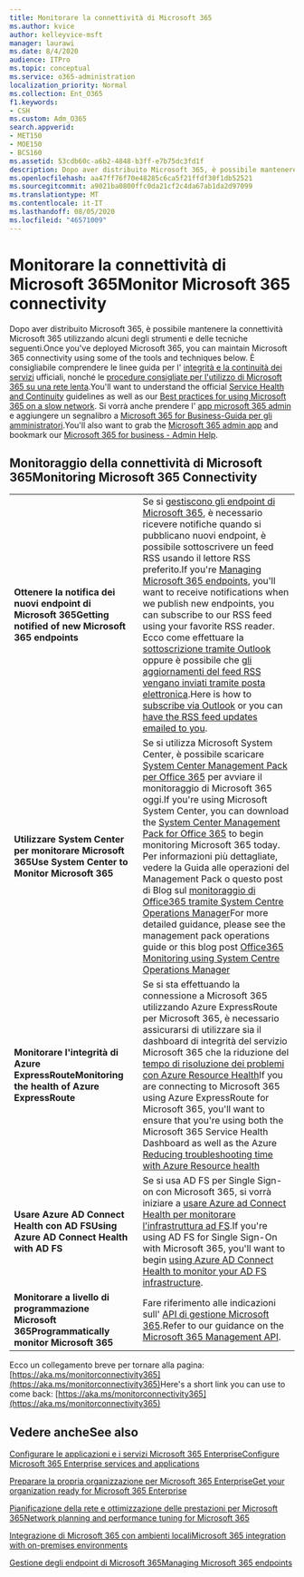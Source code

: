 ```yaml
---
title: Monitorare la connettività di Microsoft 365
ms.author: kvice
author: kelleyvice-msft
manager: laurawi
ms.date: 8/4/2020
audience: ITPro
ms.topic: conceptual
ms.service: o365-administration
localization_priority: Normal
ms.collection: Ent_O365
f1.keywords:
- CSH
ms.custom: Adm_O365
search.appverid:
- MET150
- MOE150
- BCS160
ms.assetid: 53cdb60c-a6b2-4848-b3ff-e7b75dc3fd1f
description: Dopo aver distribuito Microsoft 365, è possibile mantenere la connettività Microsoft 365 utilizzando alcuni degli strumenti e delle tecniche seguenti. È consigliabile comprendere le linee guida per l'integrità e la continuità dei servizi ufficiali, nonché le procedure consigliate per l'utilizzo di Microsoft 365 su una rete lenta.
ms.openlocfilehash: aa47ff76f70e48285c6ca5f21ffdf30f1db52521
ms.sourcegitcommit: a9021ba0800ffc0da21cf2c4da67ab1da2d97099
ms.translationtype: MT
ms.contentlocale: it-IT
ms.lasthandoff: 08/05/2020
ms.locfileid: "46571009"
---
```

# <a name="monitor-microsoft-365-connectivity"></a><span data-ttu-id="49bd4-104">Monitorare la connettività di Microsoft 365</span><span class="sxs-lookup"><span data-stu-id="49bd4-104">Monitor Microsoft 365 connectivity</span></span>

<span data-ttu-id="49bd4-105">Dopo aver distribuito Microsoft 365, è possibile mantenere la connettività Microsoft 365 utilizzando alcuni degli strumenti e delle tecniche seguenti.</span><span class="sxs-lookup"><span data-stu-id="49bd4-105">Once you've deployed Microsoft 365, you can maintain Microsoft 365 connectivity using some of the tools and techniques below.</span></span> <span data-ttu-id="49bd4-106">È consigliabile comprendere le linee guida per l' [integrità e la continuità dei servizi](https://docs.microsoft.com/office365/servicedescriptions/office-365-platform-service-description/service-health-and-continuity) ufficiali, nonché le [procedure consigliate per l'utilizzo di Microsoft 365 su una rete lenta](https://support.office.com/article/fd16c8d2-4799-4c39-8fd7-045f06640166).</span><span class="sxs-lookup"><span data-stu-id="49bd4-106">You'll want to understand the official [Service Health and Continuity](https://docs.microsoft.com/office365/servicedescriptions/office-365-platform-service-description/service-health-and-continuity) guidelines as well as our [Best practices for using Microsoft 365 on a slow network](https://support.office.com/article/fd16c8d2-4799-4c39-8fd7-045f06640166).</span></span> <span data-ttu-id="49bd4-107">Si vorrà anche prendere l' [app microsoft 365 admin](https://blogs.office.com/2015/03/13/administer-on-the-go-with-the-updated-office-365-admin-app/) e aggiungere un segnalibro a [Microsoft 365 for Business-Guida per gli amministratori](https://support.office.com/article/17d3ff3f-3601-466e-b5a1-482b31cfb791).</span><span class="sxs-lookup"><span data-stu-id="49bd4-107">You'll also want to grab the [Microsoft 365 admin app](https://blogs.office.com/2015/03/13/administer-on-the-go-with-the-updated-office-365-admin-app/) and bookmark our [Microsoft 365 for business - Admin Help](https://support.office.com/article/17d3ff3f-3601-466e-b5a1-482b31cfb791).</span></span>
  
## <a name="monitoring-microsoft-365-connectivity"></a><span data-ttu-id="49bd4-108">Monitoraggio della connettività di Microsoft 365</span><span class="sxs-lookup"><span data-stu-id="49bd4-108">Monitoring Microsoft 365 Connectivity</span></span>

|||
|:-----|:-----|
|<span data-ttu-id="49bd4-109">**Ottenere la notifica dei nuovi endpoint di Microsoft 365**</span><span class="sxs-lookup"><span data-stu-id="49bd4-109">**Getting notified of new Microsoft 365 endpoints**</span></span> <br/> |<span data-ttu-id="49bd4-110">Se si [gestiscono gli endpoint di Microsoft 365](https://support.office.com/article/99cab9d4-ef59-4207-9f2b-3728eb46bf9a), è necessario ricevere notifiche quando si pubblicano nuovi endpoint, è possibile sottoscrivere un feed RSS usando il lettore RSS preferito.</span><span class="sxs-lookup"><span data-stu-id="49bd4-110">If you're [Managing Microsoft 365 endpoints](https://support.office.com/article/99cab9d4-ef59-4207-9f2b-3728eb46bf9a), you'll want to receive notifications when we publish new endpoints, you can subscribe to our RSS feed using your favorite RSS reader.</span></span> <span data-ttu-id="49bd4-111">Ecco come effettuare la [sottoscrizione tramite Outlook](https://go.microsoft.com/fwlink/p/?LinkId=532416) oppure è possibile che [gli aggiornamenti del feed RSS vengano inviati tramite posta elettronica](https://go.microsoft.com/fwlink/p/?LinkId=532417).</span><span class="sxs-lookup"><span data-stu-id="49bd4-111">Here is how to [subscribe via Outlook](https://go.microsoft.com/fwlink/p/?LinkId=532416) or you can [have the RSS feed updates emailed to you](https://go.microsoft.com/fwlink/p/?LinkId=532417).</span></span>  <br/> |
|<span data-ttu-id="49bd4-112">**Utilizzare System Center per monitorare Microsoft 365**</span><span class="sxs-lookup"><span data-stu-id="49bd4-112">**Use System Center to Monitor Microsoft 365**</span></span> <br/> |<span data-ttu-id="49bd4-113">Se si utilizza Microsoft System Center, è possibile scaricare [System Center Management Pack per Office 365](https://www.microsoft.com/download/details.aspx?id=43708) per avviare il monitoraggio di Microsoft 365 oggi.</span><span class="sxs-lookup"><span data-stu-id="49bd4-113">If you're using Microsoft System Center, you can download the [System Center Management Pack for Office 365](https://www.microsoft.com/download/details.aspx?id=43708) to begin monitoring Microsoft 365 today.</span></span> <span data-ttu-id="49bd4-114">Per informazioni più dettagliate, vedere la Guida alle operazioni del Management Pack o questo post di Blog sul [monitoraggio di Office365 tramite System Centre Operations Manager](https://blogs.msdn.com/b/mvpawardprogram/archive/2015/07/08/office365-monitoring-using-system-centre-operations-manager.aspx)</span><span class="sxs-lookup"><span data-stu-id="49bd4-114">For more detailed guidance, please see the management pack operations guide or this blog post [Office365 Monitoring using System Centre Operations Manager](https://blogs.msdn.com/b/mvpawardprogram/archive/2015/07/08/office365-monitoring-using-system-centre-operations-manager.aspx)</span></span> <br/> |
|<span data-ttu-id="49bd4-115">**Monitorare l'integrità di Azure ExpressRoute**</span><span class="sxs-lookup"><span data-stu-id="49bd4-115">**Monitoring the health of Azure ExpressRoute**</span></span> <br/> |<span data-ttu-id="49bd4-116">Se si sta effettuando la connessione a Microsoft 365 utilizzando Azure ExpressRoute per Microsoft 365, è necessario assicurarsi di utilizzare sia il dashboard di integrità del servizio Microsoft 365 che la riduzione del [tempo di risoluzione dei problemi con Azure Resource Health](https://azure.microsoft.com/blog/reduce-troubleshooting-time-with-azure-resource-health/)</span><span class="sxs-lookup"><span data-stu-id="49bd4-116">If you are connecting to Microsoft 365 using Azure ExpressRoute for Microsoft 365, you'll want to ensure that you're using both the Microsoft 365 Service Health Dashboard as well as the Azure [Reducing troubleshooting time with Azure Resource health](https://azure.microsoft.com/blog/reduce-troubleshooting-time-with-azure-resource-health/)</span></span> <br/> |
|<span data-ttu-id="49bd4-117">**Usare Azure AD Connect Health con AD FS**</span><span class="sxs-lookup"><span data-stu-id="49bd4-117">**Using Azure AD Connect Health with AD FS**</span></span> <br/> |<span data-ttu-id="49bd4-118">Se si usa AD FS per Single Sign-on con Microsoft 365, si vorrà iniziare a [usare Azure ad Connect Health per monitorare l'infrastruttura ad FS](https://azure.microsoft.com/documentation/articles/active-directory-aadconnect-health-adfs/).</span><span class="sxs-lookup"><span data-stu-id="49bd4-118">If you're using AD FS for Single Sign-On with Microsoft 365, you'll want to begin [using Azure AD Connect Health to monitor your AD FS infrastructure](https://azure.microsoft.com/documentation/articles/active-directory-aadconnect-health-adfs/).</span></span>  <br/> |
|<span data-ttu-id="49bd4-119">**Monitorare a livello di programmazione Microsoft 365**</span><span class="sxs-lookup"><span data-stu-id="49bd4-119">**Programmatically monitor Microsoft 365**</span></span> <br/> |<span data-ttu-id="49bd4-120">Fare riferimento alle indicazioni sull' [API di gestione Microsoft 365](https://docs.microsoft.com/office/office-365-management-api/office-365-management-apis-overview).</span><span class="sxs-lookup"><span data-stu-id="49bd4-120">Refer to our guidance on the [Microsoft 365 Management API](https://docs.microsoft.com/office/office-365-management-api/office-365-management-apis-overview).</span></span>  <br/> |

<span data-ttu-id="49bd4-121">Ecco un collegamento breve per tornare alla pagina: [https://aka.ms/monitorconnectivity365](https://aka.ms/monitorconnectivity365)</span><span class="sxs-lookup"><span data-stu-id="49bd4-121">Here's a short link you can use to come back: [https://aka.ms/monitorconnectivity365](https://aka.ms/monitorconnectivity365)</span></span>
  
## <a name="see-also"></a><span data-ttu-id="49bd4-122">Vedere anche</span><span class="sxs-lookup"><span data-stu-id="49bd4-122">See also</span></span>

[<span data-ttu-id="49bd4-123">Configurare le applicazioni e i servizi Microsoft 365 Enterprise</span><span class="sxs-lookup"><span data-stu-id="49bd4-123">Configure Microsoft 365 Enterprise services and applications</span></span>](configure-services-and-applications.md)
  
[<span data-ttu-id="49bd4-124">Preparare la propria organizzazione per Microsoft 365 Enterprise</span><span class="sxs-lookup"><span data-stu-id="49bd4-124">Get your organization ready for Microsoft 365 Enterprise</span></span>](get-your-organization-ready-for-office-365.md)
  
[<span data-ttu-id="49bd4-125">Pianificazione della rete e ottimizzazione delle prestazioni per Microsoft 365</span><span class="sxs-lookup"><span data-stu-id="49bd4-125">Network planning and performance tuning for Microsoft 365</span></span>](network-planning-and-performance.md)
  
[<span data-ttu-id="49bd4-126">Integrazione di Microsoft 365 con ambienti locali</span><span class="sxs-lookup"><span data-stu-id="49bd4-126">Microsoft 365 integration with on-premises environments</span></span>](office-365-integration.md)
  
[<span data-ttu-id="49bd4-127">Gestione degli endpoint di Microsoft 365</span><span class="sxs-lookup"><span data-stu-id="49bd4-127">Managing Microsoft 365 endpoints</span></span>](managing-office-365-endpoints.md)
